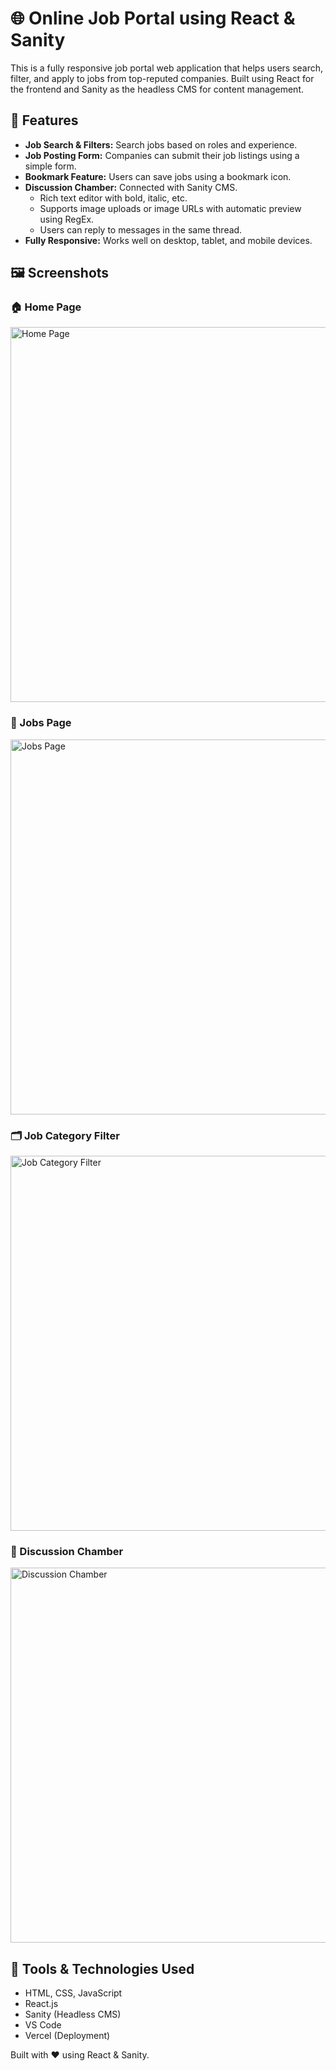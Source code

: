 <!DOCTYPE html>
<html lang="en">
<head>
  <meta charset="UTF-8">
  <title>Online Job Portal</title>
</head>
<body>

  <h1>🌐 Online Job Portal using React & Sanity</h1>

  <p>
    This is a fully responsive job portal web application that helps users search, filter, and apply to jobs
    from top-reputed companies. Built using React for the frontend and Sanity as the headless CMS for content management.
  </p>

  <h2>🚀 Features</h2>
  <ul>
    <li><strong>Job Search & Filters:</strong> Search jobs based on roles and experience.</li>
    <li><strong>Job Posting Form:</strong> Companies can submit their job listings using a simple form.</li>
    <li><strong>Bookmark Feature:</strong> Users can save jobs using a bookmark icon.</li>
    <li><strong>Discussion Chamber:</strong> Connected with Sanity CMS.
      <ul>
        <li>Rich text editor with bold, italic, etc.</li>
        <li>Supports image uploads or image URLs with automatic preview using RegEx.</li>
        <li>Users can reply to messages in the same thread.</li>
      </ul>
    </li>
    <li><strong>Fully Responsive:</strong> Works well on desktop, tablet, and mobile devices.</li>
  </ul>

  <h2>🖼️ Screenshots</h2>

  <h3>🏠 Home Page</h3>
  <img src="https://user-images.githubusercontent.com/114575434/215274848-ce9787c7-8bdc-43c5-9f58-f7862b4cecd7.png" alt="Home Page" width="600">

  <h3>💼 Jobs Page</h3>
  <img src="https://user-images.githubusercontent.com/114575434/215274857-f2aefecd-f349-4c8c-b703-0c4ad410159a.png" alt="Jobs Page" width="600">

  <h3>🗂️ Job Category Filter</h3>
  <img src="https://user-images.githubusercontent.com/114575434/215274869-908a1630-83c9-44c6-bf37-dfb76262a895.png" alt="Job Category Filter" width="600">

  <h3>💬 Discussion Chamber</h3>
  <img src="https://user-images.githubusercontent.com/114575434/215274887-06fa1c2e-79b1-47f0-b0ee-bdb34d6f1281.png" alt="Discussion Chamber" width="600">

  <h2>🧰 Tools & Technologies Used</h2>
  <ul>
    <li>HTML, CSS, JavaScript</li>
    <li>React.js</li>
    <li>Sanity (Headless CMS)</li>
    <li>VS Code</li>
    <li>Vercel (Deployment)</li>
  </ul>

  <p>Built with ❤️ using React & Sanity.</p>

</body>
</html>
